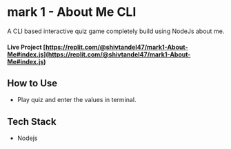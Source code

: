 # mark 1 - About Me CLI 

A CLI based interactive quiz game completely build using NodeJs about me.

#### Live Project [https://replit.com/@shivtandel47/mark1-About-Me#index.js](https://replit.com/@shivtandel47/mark1-About-Me#index.js)

## How to Use

* Play quiz and enter the values in terminal.

## Tech Stack

* Nodejs
